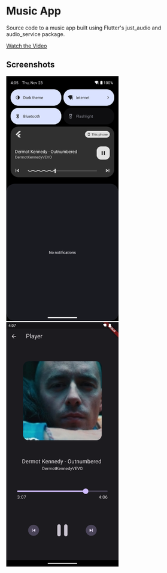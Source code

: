 # Music App

Source code to a music app built using Flutter's just_audio and audio_service
package.

[Watch the Video](https://www.youtube.com/watch?v=abc123xyz)

## Screenshots

<img src="screenshots/Screenshot_1700744732.png" alt="Screenshot 1" width="300"/>
<img src="screenshots/Screenshot_1700744822.png" alt="Screenshot 2" width="300"/>
